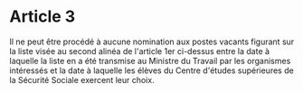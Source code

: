 # Article 3

Il ne peut être procédé à aucune nomination aux postes vacants figurant sur la liste visée au second alinéa de l'article 1er ci-dessus entre la date à laquelle la liste en a été transmise au Ministre du Travail par les organismes intéressés et la date à laquelle les élèves du Centre d'études supérieures de la Sécurité Sociale exercent leur choix.
